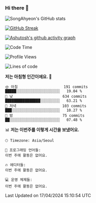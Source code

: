 ### Hi there 👋

![SongAhyeon's GitHub stats](https://github-readme-stats.vercel.app/api?username=SongAhyeon01&show_icons=true&theme=react)

[![GitHub Streak](https://streak-stats.demolab.com/?user=SongAhyeon01&theme=react)](https://git.io/streak-stats)

[![Ashutosh's github activity graph](https://github-readme-activity-graph.vercel.app/graph?username=SongAhyeon01&theme=react)](https://github.com/ashutosh00710/github-readme-activity-graph)

<!--START_SECTION:waka-->
![Code Time](http://img.shields.io/badge/Code%20Time-0%20secs-blue)

![Profile Views](http://img.shields.io/badge/Profile%20Views-40-blue)

![Lines of code](https://img.shields.io/badge/%EC%A0%80%EB%8A%94%20%EC%97%AC%ED%83%9C%EA%B9%8C%EC%A7%80%20-680.9%20thousand%20%EC%A4%84%EC%9D%98%20%EC%BD%94%EB%93%9C%EB%A5%BC%20%EC%9E%91%EC%84%B1%ED%96%88%EC%96%B4%EC%9A%94.-blue)

**저는 아침형 인간이에요. 🐤** 

```text
🌞 아침                     191 commits         █████░░░░░░░░░░░░░░░░░░░░   19.04 % 
🌆 낮　                     634 commits         ████████████████░░░░░░░░░   63.21 % 
🌃 저녁                     103 commits         ███░░░░░░░░░░░░░░░░░░░░░░   10.27 % 
🌙 밤　                     75 commits          ██░░░░░░░░░░░░░░░░░░░░░░░   07.48 % 
```


📊 **저는 이번주를 이렇게 시간을 보냈어요.** 

```text
🕑︎ Timezone: Asia/Seoul

💬 프로그래밍 언어들: 
이번 주에 활동은 없어요.

🔥 에디터들: 
이번 주에 활동은 없어요.

💻 운영 체제들: 
이번 주에 활동은 없어요.
```


 Last Updated on 17/04/2024 15:10:54 UTC
<!--END_SECTION:waka-->
